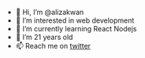 - 👋 Hi, I’m @alizakwan
- 👀 I’m interested in web development
- 🌱 I’m currently learning React Nodejs
- 💞️ I’m 21 years old
- 📫 Reach me on [twitter](https://twitter.com/alizakwanansari) 

<!---
alizakwan/alizakwan is a ✨ special ✨ repository because its `README.md` (this file) appears on your GitHub profile.
You can click the Preview link to take a look at your changes.
--->
